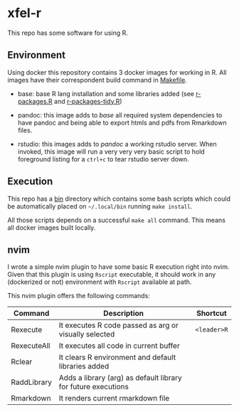 # xfel-r

This repo has some software for using R.

## Environment

Using docker this repository contains 3 docker images for working in R. 
All images have their correspondent build command in [Makefile](./Makefile).

* base: base R lang installation and some libraries added (see [r-packages.R](./r-packages.R) and [r-packages-tidy.R](./r-packages-tidy.R))

* pandoc: this image adds to _base_ all required system dependencies to have pandoc and being able to export htmls and pdfs from Rmarkdown files.

* rstudio: this images adds to _pandoc_ a working rstudio server. When invoked, this image will run a very very very basic script to hold foreground listing for a `ctrl+c` to tear rstudio server down.

## Execution

This repo has a [bin](./bin) directory which contains some bash scripts which could be automatically placed on `~/.local/bin` running `make install`. 

All those scripts depends on a successful `make all` command. This means all docker images built locally.

## nvim

I wrote a simple nvim plugin to have some basic R execution right into nvim. Given that this plugin is using `Rscript` executable, it should work in any (dockerized or not) environment with `Rscript` available at path. 

This nvim plugin offers the following commands:

| Command     | Description                                                   | Shortcut    |
| ---         | ---                                                           | ---         |
| Rexecute    | It executes R code passed as arg or visually selected         | `<leader>R` |
| RexecuteAll | It executes all code in current buffer                        |             |
| Rclear      | It clears R environment and default libraries added           |             |
| RaddLibrary | Adds a library (arg) as default library for future executions |             |
| Rmarkdown   | It renders current rmarkdown file                             |             |
